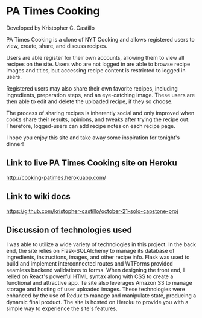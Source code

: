 
# PA Times Cooking

Developed by Kristopher C. Castillo

PA Times Cooking is a clone of NYT Cooking and allows registered users to view, create, share, and discuss recipes.

Users are able register for their own accounts, allowing them to view all recipes on the site. Users who are not logged in are able to browse recipe images and titles, but accessing recipe content is restricted to logged in users.

Registered users may also share their own favorite recipes, including ingredients, preparation steps, and an eye-catching image. These users are then able to edit and delete the uploaded recipe, if they so choose.

The process of sharing recipes is inherently social and only improved when cooks share their results, opinions, and tweaks after trying the recipe out. Therefore, logged-users can add recipe notes on each recipe page.

I hope you enjoy this site and take away some inspiration for tonight's dinner!

## Link to live PA Times Cooking site on Heroku

http://cooking-patimes.herokuapp.com/

## Link to wiki docs

https://github.com/kristopher-castillo/october-21-solo-capstone-proj

## Discussion of technologies used

I was able to utilize a wide variety of technologies in this project. In the back end, the site relies on Flask-SQLAlchemy to manage its database of ingredients, instructions, images, and other recipe info. Flask was used to build and implement interconnected routes and WTForms provided seamless backend validations to forms. 
When designing the front end, I relied on React's powerful HTML syntax along with CSS to create a functional and attractive app. Te site also leverages Amazon S3 to manage storage and hosting of user uploaded images. These technologies were enhanced by the use of Redux to manage and manipulate  state, producing a dynamic final product. The site is hosted on Heroku to provide you with a simple way to experience the site's features.


